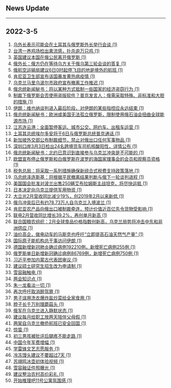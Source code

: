 ## News Update
---
2022-3-5
---
1. <a target="_blank" href="https://www.jiemian.com/article/7174596.html">乌外长表示可能会在土耳其与俄罗斯外长举行会谈 (1)</a>
2. <a target="_blank" href="https://www.jiemian.com/article/7174586.html">台湾一养鸡场检出禽流感，扑杀逾万只鸡 (1)</a>
3. <a target="_blank" href="https://www.jiemian.com/article/7174580.html">英国建议本国在俄公民离开俄罗斯 (1)</a>
4. <a target="_blank" href="https://www.jiemian.com/article/7174569.html">俄外长：俄方仍在等待乌方关于俄乌第三轮会谈的答复 (1)</a>
5. <a target="_blank" href="https://www.jiemian.com/article/7174554.html">俄航空运输局建议6日0时起停飞目的地是境外的航班 (1)</a>
6. <a target="_blank" href="https://www.jiemian.com/article/7174546.html">肯尼亚卫生部宣布该国暴发黄热病疫情 (1)</a>
7. <a target="_blank" href="https://www.jiemian.com/article/7174531.html">乌克兰马里乌波尔市政府宣布撤离工作推迟 (1)</a>
8. <a target="_blank" href="https://www.jiemian.com/article/7174524.html">俄总统新闻秘书：将以某种方式抵制一些国家的经济盗窃行为 (1)</a>
9. <a target="_blank" href="https://www.jiemian.com/article/7174518.html">制裁下俄罗斯会否使用盗版软件？普京发言人：俄需采取特殊、非标准和大胆的措施 (1)</a>
10. <a target="_blank" href="https://www.jiemian.com/article/7174515.html">伊朗：维也纳谈判进入最后阶段，对伊朗的某些指控应永远结束 (1)</a>
11. <a target="_blank" href="https://www.jiemian.com/article/7174505.html">俄总统新闻秘书：欧洲或美国无法孤立俄罗斯，限制使用俄石油会扭曲全球能源市场 (1)</a>
12. <a target="_blank" href="https://www.jiemian.com/article/7174510.html">江苏连云港：全面暂停客运、城市公交、网约车、出租车运营 (1)</a>
13. <a target="_blank" href="https://www.jiemian.com/article/7174477.html">土耳其总统埃尔多安将于6日与俄罗斯总统普京通话 (1)</a>
14. <a target="_blank" href="https://www.jiemian.com/article/7174461.html">新加坡外交部公布制裁细节，禁止对俄出口任何军事物品 (1)</a>
15. <a target="_blank" href="https://www.jiemian.com/article/7174448.html">深圳口岸3月3日检出24名跨境货车司机核酸阳性，详情公布 (1)</a>
16. <a target="_blank" href="https://www.jiemian.com/article/7174457.html">俄总统新闻秘书：北约已意识到直接参与乌克兰冲突是不可能的 (1)</a>
17. <a target="_blank" href="https://www.jiemian.com/article/7174446.html">欧盟宣布停止俄罗斯和白俄罗斯在波罗的海国家理事会的会员和观察员资格 (1)</a>
18. <a target="_blank" href="https://www.jiemian.com/article/7174434.html">税务总局：将采取一系列措施确保新组合式税费支持政策落地 (1)</a>
19. <a target="_blank" href="https://www.jiemian.com/article/7174422.html">乌总统泽连斯基：将根据平民撤离结果判断与俄下一轮谈判进程 (1)</a>
20. <a target="_blank" href="https://www.jiemian.com/article/7174410.html">美国国会批准对波兰出售250辆艾布拉姆斯主战坦克，将尽快运抵 (1)</a>
21. <a target="_blank" href="https://www.jiemian.com/article/7174405.html">日本决定向乌克兰提供军用物资 (1)</a>
22. <a target="_blank" href="https://www.jiemian.com/article/7174404.html">大立光2月营收同比减少19%，创2019年2月以来新低 (1)</a>
23. <a target="_blank" href="https://www.jiemian.com/article/7174399.html">俄乌冲突后已有约78.73万人自乌克兰入境波兰 (1)</a>
24. <a target="_blank" href="https://www.jiemian.com/article/7174391.html">肯尼亚农产品向俄出口被制裁牵连，预计价值近百亿先令货物受影响 (1)</a>
25. <a target="_blank" href="https://www.jiemian.com/article/7174379.html">联电2月营收同比增长39.2%，再创单月新高 (1)</a>
26. <a target="_blank" href="https://www.jiemian.com/article/7174373.html">联合国粮农组织：2月全球食品价格指数创新高，乌克兰局势将冲击中东和非洲供应 (1)</a>
27. <a target="_blank" href="https://www.jiemian.com/article/7174355.html">油价高企，做电动车的马斯克也呼吁“立即提高石油天然气产量” (1)</a>
28. <a target="_blank" href="https://www.jiemian.com/article/7174367.html">国际原子能机构总干事访问伊朗 (1)</a>
29. <a target="_blank" href="https://www.jiemian.com/article/7174334.html">德国新增新冠肺炎确诊病例192210例，新增死亡病例255例 (1)</a>
30. <a target="_blank" href="https://www.jiemian.com/article/7174330.html">俄罗斯单日新增新冠确诊病例86769例，新增死亡病例750例 (1)</a>
31. <a target="_blank" href="https://m.weibo.cn/search?containerid=100103type%3D1%26t%3D10%26q%3D%23%E4%B9%A0%E8%BF%91%E5%B9%B3%E5%8F%82%E5%8A%A0%E5%86%85%E8%92%99%E5%8F%A4%E4%BB%A3%E8%A1%A8%E5%9B%A2%E5%AE%A1%E8%AE%AE%23&stream_entry_id=51&isnewpage=1&extparam=seat%3D1%26pos%3D0%26dgr%3D0%26c_type%3D51%26filter_type%3Drealtimehot%26cate%3D10103%26display_time%3D1646480612%26pre_seqid%3D1646480612594027333296&luicode=10000011&lfid=106003type%3D25%26t%3D3%26disable_hot%3D1%26filter_type%3Drealtimehot">习近平参加内蒙古代表团审议 (1)</a>
32. <a target="_blank" href="https://m.weibo.cn/search?containerid=100103type%3D1%26t%3D10%26q%3D%23%E5%BB%BA%E8%AE%AE%E7%A1%95%E5%A3%AB%E7%A0%94%E7%A9%B6%E7%94%9F%E6%8B%9B%E7%94%9F%E6%94%B9%E4%B8%BA%E7%94%B3%E8%AF%B7%E5%88%B6%23&stream_entry_id=31&isnewpage=1&extparam=seat%3D1%26lcate%3D5001%26filter_type%3Drealtimehot%26dgr%3D0%26cate%3D0%26pos%3D0%26realpos%3D1%26flag%3D16%26c_type%3D31%26display_time%3D1646480612%26pre_seqid%3D1646480612594027333296&luicode=10000011&lfid=106003type%3D25%26t%3D3%26disable_hot%3D1%26filter_type%3Drealtimehot">建议硕士研究生招生改为申请制 (1)</a>
33. <a target="_blank" href="https://m.weibo.cn/search?containerid=100103type%3D1%26t%3D10%26q%3D%23%E9%9B%AA%E5%AE%B9%E8%9E%8D%E8%A7%A6%E7%94%B5%23&stream_entry_id=31&isnewpage=1&extparam=seat%3D1%26lcate%3D5001%26filter_type%3Drealtimehot%26dgr%3D0%26cate%3D0%26pos%3D1%26realpos%3D2%26flag%3D1%26c_type%3D31%26display_time%3D1646480612%26pre_seqid%3D1646480612594027333296&luicode=10000011&lfid=106003type%3D25%26t%3D3%26disable_hot%3D1%26filter_type%3Drealtimehot">雪容融触电 (1)</a>
34. <a target="_blank" href="https://m.weibo.cn/search?containerid=100103type%3D1%26t%3D10%26q%3D%23%E4%B8%A4%E4%BC%9A%E7%9F%A5%E8%AF%86%E7%82%B9%23&stream_entry_id=31&isnewpage=1&extparam=seat%3D1%26lcate%3D5001%26filter_type%3Drealtimehot%26dgr%3D0%26cate%3D0%26pos%3D2%26realpos%3D3%26flag%3D0%26c_type%3D31%26display_time%3D1646480612%26pre_seqid%3D1646480612594027333296&luicode=10000011&lfid=106003type%3D25%26t%3D3%26disable_hot%3D1%26filter_type%3Drealtimehot">两会知识点 (1)</a>
35. <a target="_blank" href="https://m.weibo.cn/search?containerid=100103type%3D1%26t%3D10%26q%3D%23%E6%9C%B1%E4%B8%80%E9%BE%99%E7%9C%8B%E6%B7%A1%E4%B8%80%E5%88%87%23&stream_entry_id=31&isnewpage=1&extparam=seat%3D1%26lcate%3D5001%26filter_type%3Drealtimehot%26dgr%3D0%26cate%3D0%26topic_ad%3D1%26pos%3D3%26c_type%3D31%26adid%3D148583%26display_time%3D1646480612%26pre_seqid%3D1646480612594027333296&luicode=10000011&lfid=106003type%3D25%26t%3D3%26disable_hot%3D1%26filter_type%3Drealtimehot">朱一龙看淡一切 (1)</a>
36. <a target="_blank" href="https://m.weibo.cn/search?containerid=100103type%3D1%26t%3D10%26q%3D%23%E5%86%8D%E6%AC%A1%E5%91%BC%E5%90%81%E5%8F%96%E6%B6%88%E9%86%89%E9%A9%BE%E7%BD%AA%23&stream_entry_id=31&isnewpage=1&extparam=seat%3D1%26lcate%3D5001%26filter_type%3Drealtimehot%26dgr%3D0%26cate%3D0%26pos%3D4%26realpos%3D4%26flag%3D1%26c_type%3D31%26display_time%3D1646480612%26pre_seqid%3D1646480612594027333296&luicode=10000011&lfid=106003type%3D25%26t%3D3%26disable_hot%3D1%26filter_type%3Drealtimehot">再次呼吁取消醉驾罪 (1)</a>
37. <a target="_blank" href="https://m.weibo.cn/search?containerid=100103type%3D1%26t%3D10%26q%3D%23%E7%94%B7%E5%AD%90%E8%AF%AF%E7%94%A8%E6%B4%97%E8%A1%A3%E7%88%86%E7%82%B8%E7%9B%90%E7%82%92%E8%8F%9C%E7%BB%99%E5%85%A8%E5%AE%B6%E9%A3%9F%E7%94%A8%23&stream_entry_id=31&isnewpage=1&extparam=seat%3D1%26lcate%3D5001%26filter_type%3Drealtimehot%26dgr%3D0%26cate%3D0%26pos%3D5%26realpos%3D5%26flag%3D2%26c_type%3D31%26display_time%3D1646480612%26pre_seqid%3D1646480612594027333296&luicode=10000011&lfid=106003type%3D25%26t%3D3%26disable_hot%3D1%26filter_type%3Drealtimehot">男子误用洗衣爆炸盐炒菜给全家食用 (1)</a>
38. <a target="_blank" href="https://m.weibo.cn/search?containerid=100103type%3D1%26t%3D10%26q%3D%23%E8%84%96%E5%AD%90%E9%95%BF%E5%8D%83%E4%B8%87%E5%88%AB%E7%90%86%E8%98%91%E8%8F%87%E5%A4%B4%23&stream_entry_id=31&isnewpage=1&extparam=seat%3D1%26lcate%3D5001%26filter_type%3Drealtimehot%26dgr%3D0%26cate%3D0%26pos%3D6%26realpos%3D6%26flag%3D1%26c_type%3D31%26display_time%3D1646480612%26pre_seqid%3D1646480612594027333296&luicode=10000011&lfid=106003type%3D25%26t%3D3%26disable_hot%3D1%26filter_type%3Drealtimehot">脖子长千万别理蘑菇头 (1)</a>
39. <a target="_blank" href="https://m.weibo.cn/search?containerid=100103type%3D1%26t%3D10%26q%3D%23%E4%BF%84%E5%86%9B%E5%9C%A8%E4%B9%8C%E5%85%8B%E5%85%B0%E8%BF%9B%E5%85%A5%E9%9D%99%E9%BB%98%E7%8A%B6%E6%80%81%23&stream_entry_id=31&isnewpage=1&extparam=seat%3D1%26lcate%3D5001%26filter_type%3Drealtimehot%26dgr%3D0%26cate%3D0%26pos%3D7%26realpos%3D7%26flag%3D2%26c_type%3D31%26display_time%3D1646480612%26pre_seqid%3D1646480612594027333296&luicode=10000011&lfid=106003type%3D25%26t%3D3%26disable_hot%3D1%26filter_type%3Drealtimehot">俄军在乌克兰进入静默状态 (1)</a>
40. <a target="_blank" href="https://m.weibo.cn/search?containerid=100103type%3D1%26t%3D10%26q%3D%23%E5%BB%BA%E8%AE%AE%E6%AF%8F%E6%9C%88%E7%BB%99%E8%81%8C%E5%B7%A5%E6%94%BE%E4%B8%A4%E5%A4%A9%E9%99%AA%E4%BC%B4%E7%88%B6%E6%AF%8D%E5%81%87%23&stream_entry_id=31&isnewpage=1&extparam=seat%3D1%26lcate%3D5001%26filter_type%3Drealtimehot%26dgr%3D0%26cate%3D0%26pos%3D8%26realpos%3D8%26flag%3D2%26c_type%3D31%26display_time%3D1646480612%26pre_seqid%3D1646480612594027333296&luicode=10000011&lfid=106003type%3D25%26t%3D3%26disable_hot%3D1%26filter_type%3Drealtimehot">建议每月给职工放两天陪伴父母假 (1)</a>
41. <a target="_blank" href="https://m.weibo.cn/search?containerid=100103type%3D1%26t%3D10%26q%3D%23%E4%B8%A4%E6%9E%B6%E8%87%AA%E4%B9%8C%E5%85%8B%E5%85%B0%E6%92%A4%E4%BE%A8%E8%88%AA%E7%8F%AD%E5%B7%B2%E5%AE%89%E5%85%A8%E5%9B%9E%E5%9B%BD%23&stream_entry_id=31&isnewpage=1&extparam=seat%3D1%26lcate%3D5001%26filter_type%3Drealtimehot%26dgr%3D0%26cate%3D0%26pos%3D9%26realpos%3D9%26flag%3D0%26c_type%3D31%26display_time%3D1646480612%26pre_seqid%3D1646480612594027333296&luicode=10000011&lfid=106003type%3D25%26t%3D3%26disable_hot%3D1%26filter_type%3Drealtimehot">两架自乌克兰撤侨航班已安全回国 (1)</a>
42. <a target="_blank" href="https://m.weibo.cn/search?containerid=100103type%3D1%26t%3D10%26q%3D%E6%83%8A%E8%9B%B0&stream_entry_id=31&isnewpage=1&extparam=seat%3D1%26lcate%3D5001%26filter_type%3Drealtimehot%26dgr%3D0%26cate%3D0%26pos%3D10%26realpos%3D10%26flag%3D0%26c_type%3D31%26display_time%3D1646480612%26pre_seqid%3D1646480612594027333296&luicode=10000011&lfid=106003type%3D25%26t%3D3%26disable_hot%3D1%26filter_type%3Drealtimehot">惊蛰 (1)</a>
43. <a target="_blank" href="https://m.weibo.cn/search?containerid=100103type%3D1%26t%3D10%26q%3D%23%E5%88%9D%E4%B8%89%E7%94%B7%E5%AD%A9%E8%A2%AB%E6%89%B9%E8%AF%84%E5%90%8E%E8%85%BF%E7%96%BC%E4%B8%8D%E8%83%BD%E8%B5%B0%E8%B7%AF%23&stream_entry_id=31&isnewpage=1&extparam=seat%3D1%26lcate%3D5001%26filter_type%3Drealtimehot%26dgr%3D0%26cate%3D0%26pos%3D11%26realpos%3D11%26flag%3D1%26c_type%3D31%26display_time%3D1646480612%26pre_seqid%3D1646480612594027333296&luicode=10000011&lfid=106003type%3D25%26t%3D3%26disable_hot%3D1%26filter_type%3Drealtimehot">初三男孩被批评后腿疼不能走路 (1)</a>
44. <a target="_blank" href="https://m.weibo.cn/search?containerid=100103type%3D1%26t%3D10%26q%3D%23%E4%B8%AD%E5%9B%BD%E4%BB%8A%E5%B9%B4%E5%86%9B%E8%B4%B9%E5%A2%9E%E5%B9%85%23&stream_entry_id=31&isnewpage=1&extparam=seat%3D1%26lcate%3D5001%26filter_type%3Drealtimehot%26dgr%3D0%26cate%3D0%26pos%3D12%26realpos%3D12%26flag%3D0%26c_type%3D31%26display_time%3D1646480612%26pre_seqid%3D1646480612594027333296&luicode=10000011&lfid=106003type%3D25%26t%3D3%26disable_hot%3D1%26filter_type%3Drealtimehot">中国今年军费增幅 (1)</a>
45. <a target="_blank" href="https://m.weibo.cn/search?containerid=100103type%3D1%26t%3D10%26q%3D%23%E5%AD%A6%E9%9B%B7%E9%94%8B%E6%96%87%E8%89%BA%E5%BF%97%E6%84%BF%E6%9C%8D%E5%8A%A1%23&stream_entry_id=31&isnewpage=1&extparam=seat%3D1%26lcate%3D5001%26filter_type%3Drealtimehot%26dgr%3D0%26cate%3D0%26pos%3D13%26realpos%3D13%26flag%3D1%26c_type%3D31%26display_time%3D1646480612%26pre_seqid%3D1646480612594027333296&luicode=10000011&lfid=106003type%3D25%26t%3D3%26disable_hot%3D1%26filter_type%3Drealtimehot">学雷锋文艺志愿服务 (1)</a>
46. <a target="_blank" href="https://m.weibo.cn/search?containerid=100103type%3D1%26t%3D10%26q%3D%23%E5%86%B7%E5%86%BB%E9%A6%92%E5%A4%B4%E5%BB%BA%E8%AE%AE%E4%B8%8D%E8%A6%81%E8%B6%85%E8%BF%877%E5%A4%A9%23&stream_entry_id=31&isnewpage=1&extparam=seat%3D1%26lcate%3D5001%26filter_type%3Drealtimehot%26dgr%3D0%26cate%3D0%26pos%3D14%26realpos%3D14%26flag%3D0%26c_type%3D31%26display_time%3D1646480612%26pre_seqid%3D1646480612594027333296&luicode=10000011&lfid=106003type%3D25%26t%3D3%26disable_hot%3D1%26filter_type%3Drealtimehot">冷冻馒头建议不要超过7天 (1)</a>
47. <a target="_blank" href="https://m.weibo.cn/search?containerid=100103type%3D1%26t%3D10%26q%3D%23%E8%8B%8F%E7%BF%8A%E9%B8%A3%E5%86%B0%E5%A3%B6%E5%88%9D%E4%BD%93%E9%AA%8C%E8%A7%86%E9%A2%91%23&stream_entry_id=31&isnewpage=1&extparam=seat%3D1%26lcate%3D5001%26filter_type%3Drealtimehot%26dgr%3D0%26cate%3D0%26pos%3D15%26realpos%3D15%26flag%3D1%26c_type%3D31%26display_time%3D1646480612%26pre_seqid%3D1646480612594027333296&luicode=10000011&lfid=106003type%3D25%26t%3D3%26disable_hot%3D1%26filter_type%3Drealtimehot">苏翊鸣冰壶初体验视频 (1)</a>
48. <a target="_blank" href="https://m.weibo.cn/search?containerid=100103type%3D1%26t%3D10%26q%3D%23%E9%9B%AA%E5%AE%B9%E8%9E%8D%E8%AF%81%E4%BB%B6%E7%85%A7%E6%9B%9D%E5%85%89%23&stream_entry_id=31&isnewpage=1&extparam=seat%3D1%26lcate%3D5001%26filter_type%3Drealtimehot%26dgr%3D0%26cate%3D0%26pos%3D16%26realpos%3D16%26flag%3D0%26c_type%3D31%26display_time%3D1646480612%26pre_seqid%3D1646480612594027333296&luicode=10000011&lfid=106003type%3D25%26t%3D3%26disable_hot%3D1%26filter_type%3Drealtimehot">雪容融证件照曝光 (1)</a>
49. <a target="_blank" href="https://m.weibo.cn/search?containerid=100103type%3D1%26t%3D10%26q%3D%23%E5%BB%BA%E8%AE%AE%E6%95%B4%E6%B2%BB%E5%86%9C%E6%9D%91%E9%AB%98%E4%BB%B7%E5%BD%A9%E7%A4%BC%23&stream_entry_id=31&isnewpage=1&extparam=seat%3D1%26lcate%3D5001%26filter_type%3Drealtimehot%26dgr%3D0%26cate%3D0%26pos%3D17%26realpos%3D17%26flag%3D0%26c_type%3D31%26display_time%3D1646480612%26pre_seqid%3D1646480612594027333296&luicode=10000011&lfid=106003type%3D25%26t%3D3%26disable_hot%3D1%26filter_type%3Drealtimehot">建议整治农村高价彩礼 (1)</a>
50. <a target="_blank" href="https://m.weibo.cn/search?containerid=100103type%3D1%26t%3D10%26q%3D%23%E5%BC%80%E5%A7%8B%E6%8E%A8%E7%90%86%E5%90%A711%E5%8F%B7%E5%85%AC%E5%AF%93%E6%B0%9B%E5%9B%B4%E6%84%9F%23&stream_entry_id=31&isnewpage=1&extparam=seat%3D1%26lcate%3D5001%26filter_type%3Drealtimehot%26dgr%3D0%26cate%3D0%26pos%3D18%26realpos%3D18%26flag%3D0%26c_type%3D31%26display_time%3D1646480612%26pre_seqid%3D1646480612594027333296&luicode=10000011&lfid=106003type%3D25%26t%3D3%26disable_hot%3D1%26filter_type%3Drealtimehot">开始推理吧11号公寓氛围感 (1)</a>
